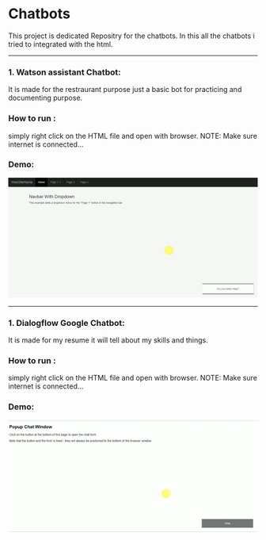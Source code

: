 # Chatbots
This project is dedicated Repositry for the chatbots. In this all the chatbots i tried to integrated with the html.<hr>
<h3>1. Watson assistant Chatbot:</h3> It is made for the restraurant purpose just a basic bot for practicing and documenting purpose.
<h3>How to run :</h3> simply right click on the HTML file and open with browser. NOTE: Make sure internet is connected...
<h3>Demo:</h3> <img src="./waDemo.gif" />


<hr>
<h3>1. Dialogflow Google Chatbot:</h3> It is made for my resume it will tell about my skills and things.
<h3>How to run :</h3> simply right click on the HTML file and open with browser. NOTE: Make sure internet is connected...
<h3>Demo:</h3> <img src="./dgDemo.gif" />
